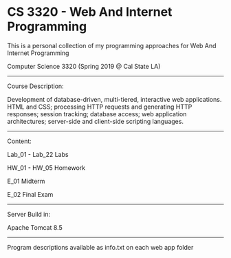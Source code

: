 # CS 3320 - Web And Internet Programming

This is a personal collection of my programming approaches for Web And Internet Programming

Computer Science 3320 (Spring 2019 @ Cal State LA)
****************************************************************************************************************************

Course Description:

Development of database-driven, multi-tiered, interactive web applications. HTML and CSS; processing HTTP requests and generating HTTP responses; session tracking; database access; web application architectures; server-side and client-side scripting languages. 

****************************************************************************************************************************

Content:

Lab_01 - Lab_22 Labs

HW_01 - HW_05 Homework

E_01 Midterm

E_02 Final Exam

****************************************************************************************************************************

Server Build in: 

Apache Tomcat 8.5

****************************************************************************************************************************
Program descriptions available as info.txt on each web app folder
